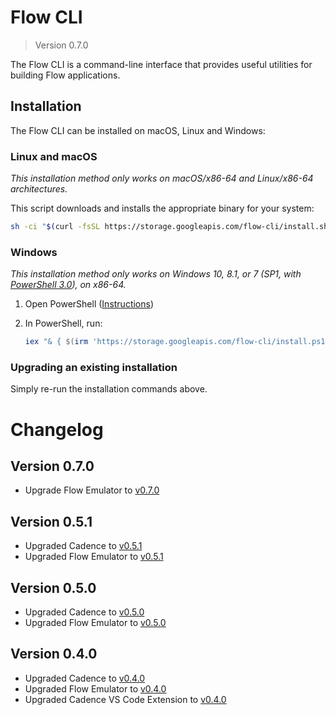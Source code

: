 # Flow CLI

> Version 0.7.0

The Flow CLI is a command-line interface that provides useful utilities for building Flow applications.

## Installation

The Flow CLI can be installed on macOS, Linux and Windows:

### Linux and macOS

_This installation method only works on macOS/x86-64 and Linux/x86-64 architectures._

This script downloads and installs the appropriate binary for your system:

```sh
sh -ci "$(curl -fsSL https://storage.googleapis.com/flow-cli/install.sh)"
```

### Windows

_This installation method only works on Windows 10, 8.1, or 7 (SP1, with [PowerShell 3.0](https://www.microsoft.com/en-ca/download/details.aspx?id=34595)), on x86-64._

1. Open PowerShell ([Instructions](https://docs.microsoft.com/en-us/powershell/scripting/install/installing-windows-powershell?view=powershell-7#finding-powershell-in-windows-10-81-80-and-7))
2. In PowerShell, run:

    ```powershell
    iex "& { $(irm 'https://storage.googleapis.com/flow-cli/install.ps1') }"
    ```

### Upgrading an existing installation

Simply re-run the installation commands above.

# Changelog

## Version 0.7.0

- Upgrade Flow Emulator to [v0.7.0](https://github.com/onflow/flow/blob/master/docs/emulator.md#version-070)

## Version 0.5.1

- Upgraded Cadence to [v0.5.1](https://github.com/onflow/cadence/releases/tag/v0.5.1)
- Upgraded Flow Emulator to [v0.5.1](https://github.com/onflow/flow/blob/master/docs/emulator.md#version-051)

## Version 0.5.0

- Upgraded Cadence to [v0.5.0](https://github.com/onflow/cadence/releases/tag/v0.5.0)
- Upgraded Flow Emulator to [v0.5.0](https://github.com/onflow/flow/blob/master/docs/emulator.md#version-050)

## Version 0.4.0

- Upgraded Cadence to [v0.4.0](https://github.com/onflow/cadence/releases/tag/v0.4.0)
- Upgraded Flow Emulator to [v0.4.0](https://github.com/onflow/flow/blob/master/docs/emulator.md#version-040)
- Upgraded Cadence VS Code Extension to [v0.4.0](https://github.com/onflow/flow/blob/master/docs/vscode-extension.md#version-040)
